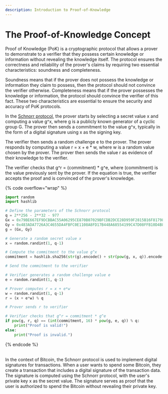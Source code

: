 ```yaml
---
description: Introduction to Proof-of-Knowledge
---
```


# The Proof-of-Knowledge Concept

Proof of Knowledge (PoK) is a cryptographic protocol that allows a prover to demonstrate to a verifier that they possess certain knowledge or information without revealing the knowledge itself. The protocol ensures the correctness and reliability of the prover's claims by requiring two essential characteristics: soundness and completeness.

Soundness means that if the prover does not possess the knowledge or information they claim to possess, then the protocol should not convince the verifier otherwise. Completeness means that if the prover possesses the knowledge or information, the protocol should convince the verifier of this fact. These two characteristics are essential to ensure the security and accuracy of PoK protocols.

In the [Schnorr protocol](https://crypto.stanford.edu/cs355/19sp/lec5.pdf), the prover starts by selecting a secret value x and computing a value g^x, where g is a publicly known generator of a cyclic group G. The prover then sends a commitment to the value g^x, typically in the form of a digital signature using x as the signing key.

The verifier then sends a random challenge e to the prover. The prover responds by computing a value r = x + e \* w, where w is a random value chosen by the prover. The prover then sends the value r as evidence of their knowledge to the verifier.

The verifier checks that g^r = (commitment) \* g^e, where (commitment) is the value previously sent by the prover. If the equation is true, the verifier accepts the proof and is convinced of the prover's knowledge.

{% code overflow="wrap" %}
```python
import random
import hashlib

# Define the parameters of the Schnorr protocol
q = 2**256 - 2**32 - 977
Gx = 0x79BE667EF9DCBBAC55A06295CE870B07029BFCDB2DCE28D959F2815B16F81798
Gy = 0x483ADA7726A3C4655DA4FBFC0E1108A8FD17B448A68554199C47D08FFB10D4B8
g = (Gx, Gy)

# Generate a random secret value x
x = random.randint(1, q-1)

# Compute the commitment to the value g^x
commitment = hashlib.sha256(str(g).encode() + str(pow(g, x, q)).encode()).hexdigest()

# Send the commitment to the verifier

# Verifier generates a random challenge value e
e = random.randint(1, q-1)

# Prover computes r = x + e*w
w = random.randint(1, q-1)
r = (x + e*w) % q

# Prover sends r to verifier

# Verifier checks that g^r = commitment * g^e
if pow(g, r, q) == (int(commitment, 16) * pow(g, e, q)) % q:
    print("Proof is valid!")
else:
    print("Proof is invalid.")
```
{% endcode %}

\
In the context of Bitcoin, the Schnorr protocol is used to implement digital signatures for transactions. When a user wants to spend some Bitcoin, they create a transaction that includes a digital signature of the transaction data. The signature is computed using the Schnorr protocol, with the user's private key x as the secret value. The signature serves as proof that the user is authorized to spend the Bitcoin without revealing their private key.

